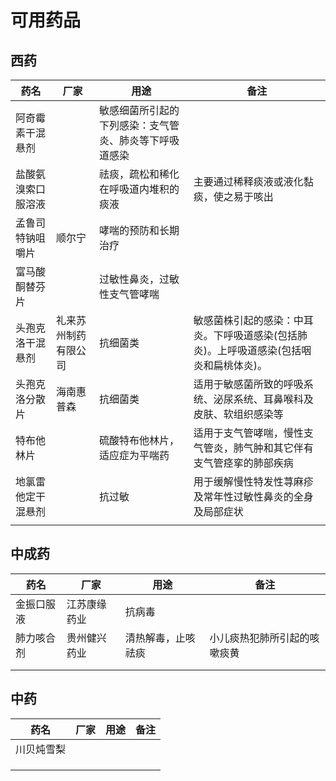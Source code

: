 # 可用药品

## 西药

| 药名               | 厂家                 | 用途                                                   | 备注                                                         |
| ------------------ | -------------------- | ------------------------------------------------------ | ------------------------------------------------------------ |
| 阿奇霉素干混悬剂   |                      | 敏感细菌所引起的下列感染：支气管炎、肺炎等下呼吸道感染 |                                                              |
| 盐酸氨溴索口服溶液 |                      | 祛痰，疏松和稀化在呼吸道内堆积的痰液                   | 主要通过稀释痰液或液化黏痰，使之易于咳出                     |
| 孟鲁司特钠咀嚼片   | 顺尔宁               | 哮喘的预防和长期治疗                                   |                                                              |
| 富马酸酮替芬片     |                      | 过敏性鼻炎，过敏性支气管哮喘                           |                                                              |
| 头孢克洛干混悬剂   | 礼来苏州制药有限公司 | 抗细菌类                                               | 敏感菌株引起的感染：中耳炎。下呼吸道感染(包括肺炎)。上呼吸道感染(包括咽炎和扁桃体炎)。 |
| 头孢克洛分散片     | 海南惠普森           | 抗细菌类                                               | 适用于敏感菌所致的呼吸系统、泌尿系统、耳鼻喉科及皮肤、软组织感染等 |
| 特布他林片         |                      | 硫酸特布他林片，适应症为平喘药                         | 适用于支气管哮喘，慢性支气管炎，肺气肿和其它伴有支气管痉挛的肺部疾病 |
| 地氯雷他定干混悬剂 |                      | 抗过敏                                                 | 用于缓解慢性特发性荨麻疹及常年性过敏性鼻炎的全身及局部症状   |
|                    |                      |                                                        |                                                              |








## 中成药

| 药名       | 厂家         | 用途               | 备注                         |
| ---------- | ------------ | ------------------ | ---------------------------- |
| 金振口服液 | 江苏康缘药业 | 抗病毒             |                              |
| 肺力咳合剂 | 贵州健兴药业 | 清热解毒，止咳祛痰 | 小儿痰热犯肺所引起的咳嗽痰黄 |
|            |              |                    |                              |
|            |              |                    |                              |





## 中药


| 药名       | 厂家 | 用途 | 备注 |
| ---------- | ---- | ---- | ---- |
| 川贝炖雪梨 |      |      |      |
|            |      |      |      |
|            |      |      |      |
|            |      |      |      |






